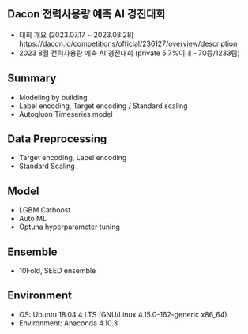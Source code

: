 
## Dacon 전력사용량 예측 AI 경진대회

- 대회 개요 (2023.07.17 ~ 2023.08.28) https://dacon.io/competitions/official/236127/overview/description
- 2023 8월 전력사용량 예측 AI 경진대회 (private 5.7%이내 - 70등/1233팀)

## Summary
- Modeling by building
- Label encoding, Target encoding / Standard scaling
- Autogluon Timeseries model 

## Data Preprocessing 
- Target encoding, Label encoding 
- Standard Scaling 

## Model 
- LGBM Catboost
- Auto ML  
- Optuna hyperparameter tuning

## Ensemble 
- 10Fold, SEED ensemble

## Environment
- OS: Ubuntu 18.04.4 LTS (GNU/Linux 4.15.0-162-generic x86_64)
- Environment: Anaconda 4.10.3
